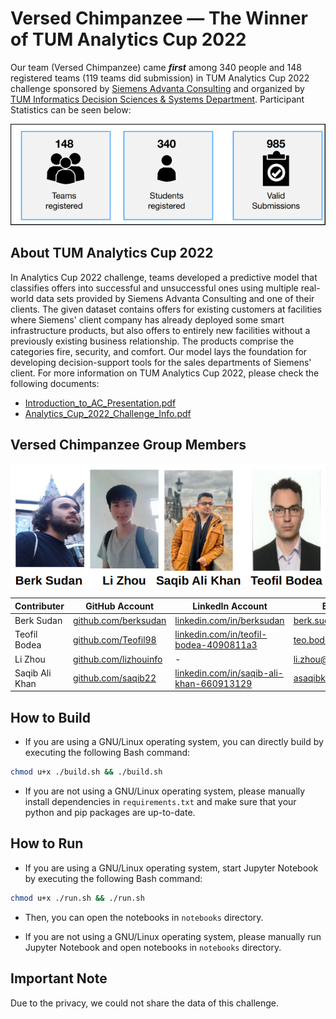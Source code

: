 # Versed Chimpanzee — The Winner of TUM Analytics Cup 2022 

Our team (Versed Chimpanzee)  came **_first_** among 340 people and 148 registered teams (119 teams did submission) in TUM Analytics Cup 2022 challenge sponsored by [Siemens Advanta Consulting](https://www.siemens-advanta.com/) and organized by [TUM Informatics Decision Sciences & Systems Department](https://www.in.tum.de/en/dss). Participant Statistics can be seen below:

![Participant Statistics](./docs/img/participant_statistics.png)


## About TUM Analytics Cup 2022

In Analytics Cup 2022 challenge, teams developed a predictive model that classifies offers into successful and unsuccessful ones using multiple real-world data sets provided by Siemens Advanta Consulting and one of their clients. The given dataset contains offers for existing customers at facilities where Siemens' client company has already deployed some smart infrastructure products, but also offers to entirely new facilities without a previously existing business relationship. The products comprise the categories fire, security, and comfort. Our model lays the foundation for developing decision-support tools for the sales departments of Siemens' client. For more information on TUM Analytics Cup 2022, please check the following documents:
* [Introduction_to_AC_Presentation.pdf](./docs/Introduction_to_AC_Presentation.pdf)
* [Analytics_Cup_2022_Challenge_Info.pdf](./docs/Analytics_Cup_2022_Challenge_Info.pdf)


## Versed Chimpanzee Group Members


![Winner Team](./docs/img/winner_team.png)

| Contributer    | GitHub Account                                         | LinkedIn Account                                                                             | Email Address                                                 | Other Links                                            |
|----------------|--------------------------------------------------------|----------------------------------------------------------------------------------------------|---------------------------------------------------------------|--------------------------------------------------------|
| Berk Sudan     | [github.com/berksudan](https://github.com/berksudan)   | [linkedin.com/in/berksudan](https://linkedin.com/in/berksudan)                               | [berk.sudan@protonmail.com](mailto:berk.sudan@protonmail.com) | [medium.com/@berksudan](https://medium.com/@berksudan) |
| Teofil Bodea   | [github.com/Teofil98](https://github.com/Teofil98)     | [linkedin.com/in/teofil-bodea-4090811a3](https://linkedin.com/in/teofil-bodea-4090811a3)     | [teo.bodea12@yahoo.com](mailto:teo.bodea12@yahoo.com)         | -                                                      |
| Li Zhou        | [github.com/lizhouinfo](https://github.com/lizhouinfo) | -                                                                                            | [li.zhou@tutanota.com](mailto:li.zhou@tutanota.com)           | -                                                      |
| Saqib Ali Khan | [github.com/saqib22](https://github.com/saqib22)       | [linkedin.com/in/saqib-ali-khan-660913129](https://linkedin.com/in/saqib-ali-khan-660913129) | [asaqibkhans@outlook.com](mailto:asaqibkhans@outlook.com)     | -                                                      |


## How to Build

+ If you are using a GNU/Linux operating system, you can directly build by executing the following Bash command:

```bash
chmod u+x ./build.sh && ./build.sh
```

+ If you are not using a GNU/Linux operating system, please manually install dependencies in ``requirements.txt`` and make sure that your python and pip packages are up-to-date. 


## How to Run

+ If you are using a GNU/Linux operating system, start Jupyter Notebook by executing the following Bash command:

```bash
chmod u+x ./run.sh && ./run.sh
```

+ Then, you can open the notebooks in ``notebooks`` directory.

+ If you are not using a GNU/Linux operating system, please manually run Jupyter Notebook and open notebooks in ``notebooks`` directory.


## Important Note

Due to the privacy, we could not share the data of this challenge.
